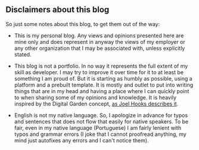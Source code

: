 ## Disclaimers about this blog

So just some notes about this blog, to get them out of the way:

- This is my personal blog. Any views and opinions presented here are mine only and does represent in anyway the views of my employer or any other organization that I may be associated with, unless explicitly stated.

- This blog is not a portfolio. In no way it represents the full extent of my skill as developer. I may try to improve it over time for it to at least be something I am proud of. But it is starting as humbly as possible, using a platform and a prebuilt template. It is mostly and outlet to put into writing things that are in my head and having a place where I can quickly point to when sharing some of my opinions and knowledge. It is heavily inspired by the Digital Garden concept, [as Joel Hooks describes it](https://joelhooks.com/digital-garden).

- English is not my native language. So, I apologize in advance for typos and sentences that does not flow that easily for native speakers. To be fair, even in my native language (Portuguese) I am fairly lenient with typos and grammar errors (I joke that I cannot proofread anything, my mind just autofixes any errors and I can't notice them).

